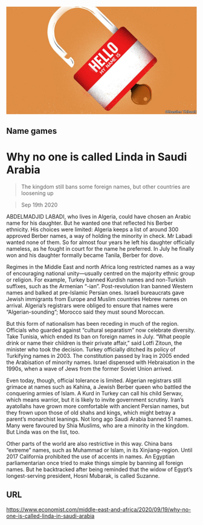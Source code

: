 ![](./images/20200919_MAD001_0.jpg)

## Name games

# Why no one is called Linda in Saudi Arabia

> The kingdom still bans some foreign names, but other countries are loosening up

> Sep 19th 2020

ABDELMADJID LABADI, who lives in Algeria, could have chosen an Arabic name for his daughter. But he wanted one that reflected his Berber ethnicity. His choices were limited: Algeria keeps a list of around 300 approved Berber names, a way of holding the minority in check. Mr Labadi wanted none of them. So for almost four years he left his daughter officially nameless, as he fought in court for the name he preferred. In July he finally won and his daughter formally became Tanila, Berber for dove.

Regimes in the Middle East and north Africa long restricted names as a way of encouraging national unity—usually centred on the majority ethnic group or religion. For example, Turkey banned Kurdish names and non-Turkish suffixes, such as the Armenian “-ian”. Post-revolution Iran banned Western names and balked at pre-Islamic Persian ones. Israeli bureaucrats gave Jewish immigrants from Europe and Muslim countries Hebrew names on arrival. Algeria’s registrars were obliged to ensure that names were “Algerian-sounding”; Morocco said they must sound Moroccan.

But this form of nationalism has been receding in much of the region. Officials who guarded against “cultural separatism” now celebrate diversity. Take Tunisia, which ended its ban on foreign names in July. “What people drink or name their children is their private affair,” said Lotfi Zitoun, the minister who took the decision. Turkey officially ditched its policy of Turkifying names in 2003. The constitution passed by Iraq in 2005 ended the Arabisation of minority names. Israel dispensed with Hebraisation in the 1990s, when a wave of Jews from the former Soviet Union arrived.

Even today, though, official tolerance is limited. Algerian registrars still grimace at names such as Kahina, a Jewish Berber queen who battled the conquering armies of Islam. A Kurd in Turkey can call his child Serwav, which means warrior, but it is likely to invite government scrutiny. Iran’s ayatollahs have grown more comfortable with ancient Persian names, but they frown upon those of old shahs and kings, which might betray a parent’s monarchist leanings. Not long ago Saudi Arabia banned 51 names. Many were favoured by Shia Muslims, who are a minority in the kingdom. But Linda was on the list, too.

Other parts of the world are also restrictive in this way. China bans “extreme” names, such as Muhammad or Islam, in its Xinjiang-region. Until 2017 California prohibited the use of accents in names. An Egyptian parliamentarian once tried to make things simple by banning all foreign names. But he backtracked after being reminded that the widow of Egypt’s longest-serving president, Hosni Mubarak, is called Suzanne.

## URL

https://www.economist.com/middle-east-and-africa/2020/09/19/why-no-one-is-called-linda-in-saudi-arabia
